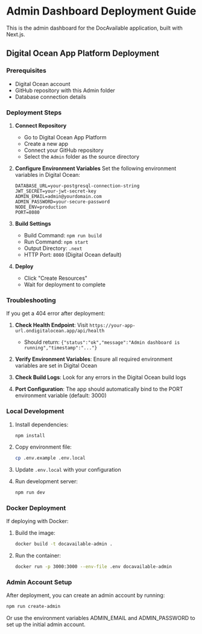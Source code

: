 # Admin Dashboard Deployment Guide

This is the admin dashboard for the DocAvailable application, built with Next.js.

## Digital Ocean App Platform Deployment

### Prerequisites
- Digital Ocean account
- GitHub repository with this Admin folder
- Database connection details

### Deployment Steps

1. **Connect Repository**
   - Go to Digital Ocean App Platform
   - Create a new app
   - Connect your GitHub repository
   - Select the `Admin` folder as the source directory

2. **Configure Environment Variables**
   Set the following environment variables in Digital Ocean:
   ```
   DATABASE_URL=your-postgresql-connection-string
   JWT_SECRET=your-jwt-secret-key
   ADMIN_EMAIL=admin@yourdomain.com
   ADMIN_PASSWORD=your-secure-password
   NODE_ENV=production
   PORT=8080
   ```

3. **Build Settings**
   - Build Command: `npm run build`
   - Run Command: `npm start`
   - Output Directory: `.next`
   - HTTP Port: `8080` (Digital Ocean default)

4. **Deploy**
   - Click "Create Resources"
   - Wait for deployment to complete

### Troubleshooting

If you get a 404 error after deployment:

1. **Check Health Endpoint**: Visit `https://your-app-url.ondigitalocean.app/api/health`
   - Should return: `{"status":"ok","message":"Admin dashboard is running","timestamp":"..."}`

2. **Verify Environment Variables**: Ensure all required environment variables are set in Digital Ocean

3. **Check Build Logs**: Look for any errors in the Digital Ocean build logs

4. **Port Configuration**: The app should automatically bind to the PORT environment variable (default: 3000)

### Local Development

1. Install dependencies:
   ```bash
   npm install
   ```

2. Copy environment file:
   ```bash
   cp .env.example .env.local
   ```

3. Update `.env.local` with your configuration

4. Run development server:
   ```bash
   npm run dev
   ```

### Docker Deployment

If deploying with Docker:

1. Build the image:
   ```bash
   docker build -t docavailable-admin .
   ```

2. Run the container:
   ```bash
   docker run -p 3000:3000 --env-file .env docavailable-admin
   ```

### Admin Account Setup

After deployment, you can create an admin account by running:
```bash
npm run create-admin
```

Or use the environment variables ADMIN_EMAIL and ADMIN_PASSWORD to set up the initial admin account.
